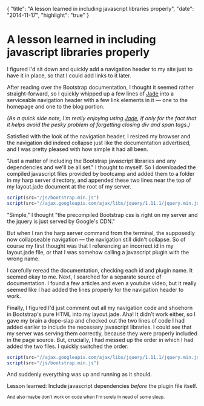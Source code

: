 {
    "title": "A lesson learned in including javascript libraries properly",
    "date": "2014-11-17",
    "highlight": "true"
}

# A lesson learned in including javascript libraries properly

I figured I'd sit down and quickly add a navigation header to my site just to have it in place, so that I could add links to it later.

After reading over the Bootstrap documentation, I thought it seemed rather straight-forward, so I quickly whipped up a few lines of [Jade](http://jade-lang.com/) into a serviceable navigation header with a few link elements in it — one to the homepage and one to the blog portion.

_(As a quick side note, I'm really enjoying using [Jade](http://jade-lang.com/), if only for the fact that it helps avoid the pesky problem of forgetting closing div and span tags.)_

Satisfied with the look of the navigation header, I resized my browser and the navigation did indeed collapse just like the documentation advertised, and I was pretty pleased with how simple it had all been.

"Just a matter of including the Bootstrap javascript libraries and any dependencies and we'll be all set." I thought to myself. So I downloaded the compiled javascript files provided by bootcamp and added them to a folder in my harp server directory, and appended these two lines near the top of my layout.jade document at the root of my server.

```javascript
script(src="/js/bootstrap.min.js")
script(src="//ajax.googleapis.com/ajax/libs/jquery/1.11.1/jquery.min.js")
```

"Simple," I thought "the precompiled Bootstrap css is right on my server and the jquery is just served by Google's CDN."

But when I ran the harp server command from the terminal, the supposedly now collapseable navigation — the navigation still didn't collapse. So of course my first thought was that I referencing an incorrect id in my layout.jade file, or that I was somehow calling a javascript plugin with the wrong name.

I carefully reread the documentation, checking each id and plugin name. It seemed okay to me. Next, I searched for a separate source of documentation. I found a few articles and even a youtube video, but it really seemed like I had added the lines properly for the navigation header to work.

Finally, I figured I'd just comment out all my navigation code and shoehorn in Bootstrap's pure HTML into my layout.jade. Aha! It didn't work either, so I gave my brain a dope-slap and checked out the two lines of code I had added earlier to include the necessary javascript libraries. I could see that my server was serving them correctly, because they were properly included in the page source. But, crucially, I had messed up the order in which I had added the two files. I quickly switched the order:

```javascript
script(src="//ajax.googleapis.com/ajax/libs/jquery/1.11.1/jquery.min.js")
script(src="/js/bootstrap.min.js")
```

And suddenly everything was up and running as it should.

Lesson learned: Include javascript dependencies *before* the plugin file itself.

<small> And also maybe don't work on code when I'm sorely in need of some sleep. </small>
